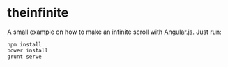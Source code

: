 theinfinite
===========

A small example on how to make an infinite scroll with Angular.js. Just run:

    npm install
    bower install
    grunt serve
